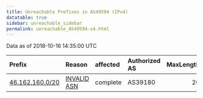 ```yaml
---
title: Unreachable Prefixes in AS49594 (IPv4)
datatable: true
sidebar: unreachable_sidebar
permalink: unreachable_AS49594-v4.html
---
```


Data as of 2018-10-16 14:35:00 UTC


<div class="datatable-begin"></div>

| Prefix                                                   | Reason                                                                                                 | affected   | Authorized AS   |   MaxLength | Anchor                                         |   unreachable /24s |
|:---------------------------------------------------------|:-------------------------------------------------------------------------------------------------------|:-----------|:----------------|------------:|:-----------------------------------------------|-------------------:|
| [46.162.160.0/20](https://stat.ripe.net/46.162.160.0/20) | [INVALID ASN](https://rpki-validator.ripe.net/announcement-preview?asn=AS49594&prefix=46.162.160.0/20) | complete   | AS39180         |          20 | [RIPE](unreachable_RIPE_NCC_RPKI_Root-v4.html) |                 16 |

<div class="datatable-end"></div>